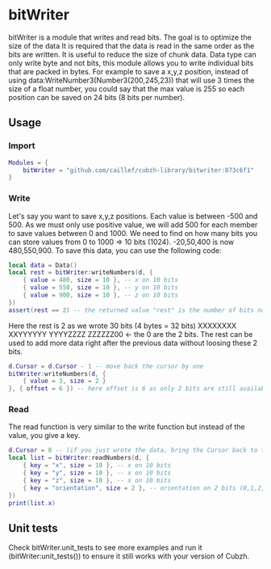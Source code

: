 # bitWriter
bitWriter is a module that writes and read bits.
The goal is to optimize the size of the data
It is required that the data is read in the same order as the bits are written.
It is useful to reduce the size of chunk data.
Data type can only write byte and not bits, this module allows you to write individual bits that are packed in bytes.
For example to save a x,y,z position, instead of using data:WriteNumber3(Number3(200,245,23)) that will use 3 times the size of a float number, you could say that the max value is 255 so each position can be saved on 24 bits (8 bits per number).

## Usage

### Import

```lua
Modules = {
	bitWriter = "github.com/caillef/cubzh-library/bitwriter:873c6f1"
}
```

### Write

Let's say you want to save x,y,z positions. Each value is between -500 and 500. As we must only use positive value, we will add 500 for each member to save values between 0 and 1000. We need to find on how many bits you can store values from 0 to 1000 => 10 bits (1024).
-20,50,400 is now 480,550,900.
To save this data, you can use the following code:
```lua
local data = Data()
local rest = bitWriter:writeNumbers(d, {
    { value = 480, size = 10 }, -- x on 10 bits
    { value = 550, size = 10 }, -- y on 10 bits
    { value = 900, size = 10 }, -- z on 10 bits
})
assert(rest == 2) -- the returned value "rest" is the number of bits not used as the module can only write byte (8 bits).
```

Here the rest is 2 as we wrote 30 bits (4 bytes = 32 bits)
XXXXXXXX XXYYYYYY YYYYZZZZ ZZZZZZ00 <- the 0 are the 2 bits.
The rest can be used to add more data right after the previous data without loosing these 2 bits.

```lua
d.Cursor = d.Cursor - 1 -- move back the cursor by one
bitWriter:writeNumbers(d, {
    { value = 3, size = 2 }
}, { offset = 6 }) -- here offset is 6 as only 2 bits are still available (XXXXXX00)
```

### Read

The read function is very similar to the write function but instead of the value, you give a key.

```lua
d.Cursor = 0 -- (if you just wrote the data, bring the Cursor back to the first byte)
local list = bitWriter:readNumbers(d, {
    { key = "x", size = 10 }, -- x on 10 bits
    { key = "y", size = 10 }, -- x on 10 bits
    { key = "z", size = 10 }, -- x on 10 bits
    { key = "orientation", size = 2 }, -- orientation on 2 bits (0,1,2,3)
})
print(list.x)
```

## Unit tests

Check bitWriter.unit_tests to see more examples and run it (bitWriter:unit_tests()) to ensure it still works with your version of Cubzh.

